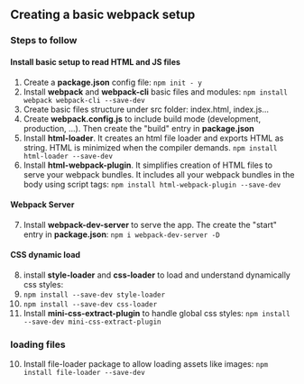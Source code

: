 ## Creating a basic webpack setup

### Steps to follow

#### Install basic setup to read HTML and JS files
1. Create a **package.json** config file: ```npm init - y``` 
2. Install **webpack** and **webpack-cli** basic files and modules: ```npm install webpack webpack-cli --save-dev```
3. Create basic files structure under src folder: index.html, index.js...
4. Create **webpack.config.js** to include build mode (development, production, ...). Then create the "build" entry in **package.json**
5. Install **html-loader**. It creates an html file loader and exports HTML as string. HTML is minimized when the compiler demands. ```npm install html-loader --save-dev```
6. Install **html-webpack-plugin**. It simplifies creation of HTML files to serve your webpack bundles. It includes all your webpack bundles in the body using script tags: ```npm install html-webpack-plugin --save-dev``` 

#### Webpack Server
7. Install **webpack-dev-server** to serve the app. The create the "start" entry in **package.json**: ```npm i webpack-dev-server -D```

#### CSS dynamic load
8. install **style-loader** and **css-loader** to load and understand dynamically css styles:
 1. ```npm install --save-dev style-loader```
 2. ```npm install --save-dev css-loader```
9. Install **mini-css-extract-plugin** to handle global css styles:  ```npm install --save-dev mini-css-extract-plugin```

### loading files
10. Install file-loader package to allow loading assets like images: ```npm install file-loader --save-dev```